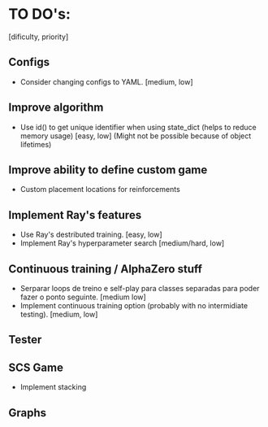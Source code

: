 # TO DO's:

[dificulty, priority]


## Configs
- Consider changing configs to YAML. [medium, low]

## Improve algorithm
- Use id() to get unique identifier when using state_dict (helps to reduce memory usage) [easy, low] (Might not be possible because of object lifetimes)

## Improve ability to define custom game
- Custom placement locations for reinforcements

## Implement Ray's features
- Use Ray's destributed training. [easy, low]
- Implement Ray's hyperparameter search [medium/hard, low]

## Continuous training / AlphaZero stuff
- Serparar loops de treino e self-play para classes separadas para poder fazer o ponto seguinte. [medium low]
- Implement continuous training option (probably with no intermidiate testing). [medium, low]

## Tester

## SCS Game
- Implement stacking

## Graphs



